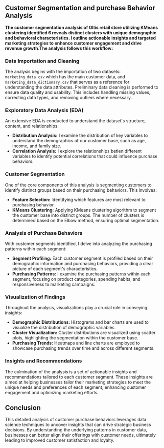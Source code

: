## Customer Segmentation and purchase Behavior Analysis 

**The customer segmentation analysis of Oltis retail store utilizing KMeans clustering identified 6  reveals distinct clusters with unique demographic and behavioral characteristics. I outline actionable insights and targeted marketing strategies to enhance customer engagement and drive revenue growth.The analysis follows this workflow:**

### Data Importation and Cleaning
The analysis begins with the importation of two datasets: `marketing_data.csv` which has the main customer data, and `marketing_data_dictionary.csv` that serves as a reference for understanding the data attributes. Preliminary data cleaning is performed to ensure data quality and usability. This includes handling missing values, correcting data types, and removing outliers where necessary.

### Exploratory Data Analysis (EDA)
An extensive EDA is conducted to understand the dataset's structure, content, and relationships:
- **Distribution Analysis:** I examine the distribution of key variables to understand the demographics of our customer base, such as age, income, and family size.
- **Correlation Analysis:** I explore the relationships betIen different variables to identify potential correlations that could influence purchase behaviors.

### Customer Segmentation
One of the core components of this analysis is segmenting customers to identify distinct groups based on their purchasing behaviors. This involves:
- **Feature Selection:** Identifying which features are most relevant to purchasing behavior.
- **KMeans Clustering:** Applying KMeans clustering algorithm to segment the customer base into distinct groups. The number of clusters is determined based on the Elbow method, ensuring optimal segmentation.

### Analysis of Purchase Behaviors
With customer segments identified, I delve into analyzing the purchasing patterns within each segment:
- **Segment Profiling:** Each customer segment is profiled based on their demographic information and purchasing behaviors, providing a clear picture of each segment's characteristics.
- **Purchasing Patterns:** I examine the purchasing patterns within each segment, focusing on product categories, spending habits, and responsiveness to marketing campaigns.

### Visualization of Findings
Throughout the analysis, visualizations play a crucial role in conveying insights:
- **Demographic Distributions:** Histograms and bar charts are used to visualize the distribution of demographic variables.
- **Cluster Visualization:** Cluster distributions are visualized using scatter plots, highlighting the segmentation within the customer base.
- **Purchasing Trends:** Heatmaps and line charts are employed to showcase purchasing trends over time and across different segments.

### Insights and Recommendations
The culmination of the analysis is a set of actionable insights and recommendations tailored to each customer segment. These insights are aimed at helping businesses tailor their marketing strategies to meet the unique needs and preferences of each segment, enhancing customer engagement and optimizing marketing efforts.

## Conclusion
This detailed analysis of customer purchase behaviors leverages data science techniques to uncover insights that can drive strategic business decisions. By understanding the underlying patterns in customer data, businesses can better align their offerings with customer needs, ultimately leading to improved customer satisfaction and loyalty.



